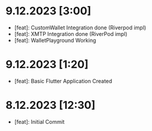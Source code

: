 # 9.12.2023 [3:00]
- [feat]: CustomWallet Integration done (Riverpod impl)
- [feat]: XMTP Integration done (RiverPod impl)
- [feat]: WalletPlayground Working

# 9.12.2023 [1:20]
- [feat]: Basic Flutter Application Created

# 8.12.2023 [12:30]
- [feat]: Initial Commit